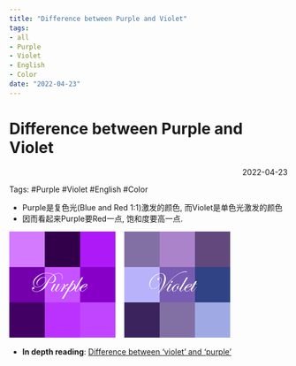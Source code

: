 ```yaml
---
title: "Difference between Purple and Violet"
tags:
- all
- Purple
- Violet
- English
- Color
date: "2022-04-23"
---
```

# Difference between Purple and Violet

<div align="right"> 2022-04-23</div>

Tags: #Purple #Violet #English #Color

- Purple是复色光(Blue and Red 1:1)激发的颜色, 而Violet是单色光激发的颜色 
- 因而看起来Purple要Red一点, 饱和度要高一点.
 
![](notes/2022/2022.4/assets/img_2022-10-15-12.png)

- **In depth reading**: [Difference between ‘violet’ and ‘purple’](https://jakubmarian.com/difference-between-violet-and-purple/)




